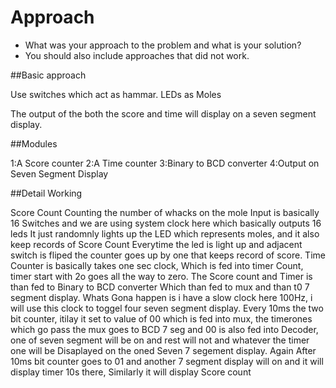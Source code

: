 # Approach

- What was your approach to the problem and what is your solution?
- You should also include approaches that did not work.

##Basic approach

Use switches which act as hammar.
LEDs as Moles

The output of the both the score and time will display on a seven segment display.

##Modules

1:A Score counter 
2:A Time counter
3:Binary to BCD converter
4:Output on Seven Segment Display

##Detail Working

Score Count Counting the number of whacks on the mole
Input is basically 16 Switches and we are using system clock here which basically outputs 16 leds
It just randomnly lights up the LED which represents moles, and it also keep records of Score Count
Everytime the led is light up and adjacent switch is fliped the counter goes up by one that keeps record of score.
Time Counter is basically takes one sec clock, Which is fed into timer Count, timer start with 2o goes all the way
to zero.
The Score count and Timer is than fed to Binary to BCD converter Which than fed to mux and than t0 7 segment display.
Whats Gona happen is i have a slow clock here 100Hz, i will use this clock to toggel four seven segment display.
Every 10ms the two bit counter, itilay it set to value of 00 which is fed into mux, the timerones which go pass the mux
goes to BCD 7 seg and 00 is also fed into Decoder, one of seven segment will be on and rest will not and whatever the timer 
one will be Disaplayed on the oned Seven 7 segement display. Again After 10ms bit counter goes to 01 and another 7 segment 
display will on and it will display timer 10s there, Similarly it will display Score count
